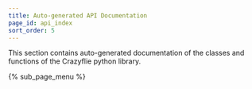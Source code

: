 ```yaml
---
title: Auto-generated API Documentation
page_id: api_index
sort_order: 5
---
```


This section contains auto-generated documentation of the classes and functions of the Crazyflie python library.

{% sub_page_menu %}